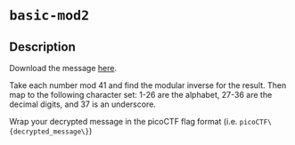 # `basic-mod2`

## Description
Download the message [here](https://artifacts.picoctf.net/c/499/message.txt).

Take each number mod 41 and find the modular inverse for the result. Then map to the following character set: 1-26 are the alphabet, 27-36 are the decimal digits, and 37 is an underscore.

Wrap your decrypted message in the picoCTF flag format (i.e. `picoCTF\{decrypted_message\}`)
